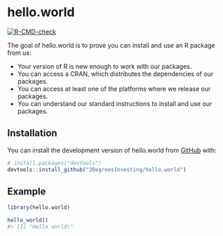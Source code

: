 
<!-- README.md is generated from README.Rmd. Please edit that file -->

# hello.world

<!-- badges: start -->

[![R-CMD-check](https://github.com/2DegreesInvesting/hello.world/actions/workflows/R-CMD-check.yaml/badge.svg)](https://github.com/2DegreesInvesting/hello.world/actions/workflows/R-CMD-check.yaml)
<!-- badges: end -->

The goal of hello.world is to prove you can install and use an R package
from us:

- Your version of R is new enough to work with our packages.
- You can access a CRAN, which distributes the dependencies of our
  packages.
- You can access at least one of the platforms where we release our
  packages.
- You can understand our standard instructions to install and use our
  packages.

## Installation

You can install the development version of hello.world from
[GitHub](https://github.com/) with:

``` r
# install.packages("devtools")
devtools::install_github("2DegreesInvesting/hello.world")
```

## Example

``` r
library(hello.world)

hello_world()
#> [1] "Hello world!"
```
